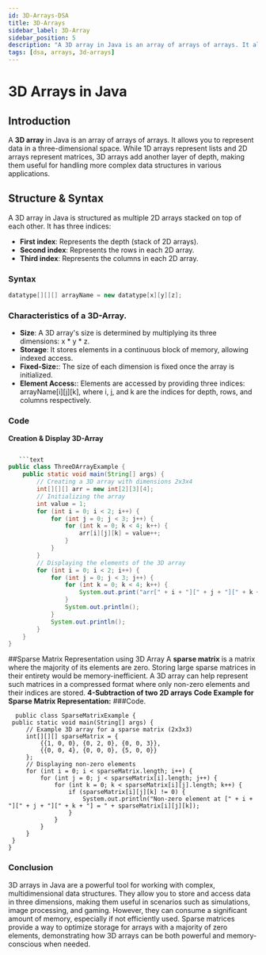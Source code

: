 ```yaml
---
id: 3D-Arrays-DSA
title: 3D-Arrays
sidebar_label: 3D-Array
sidebar_position: 5
description: "A 3D array in Java is an array of arrays of arrays. It allows you to represent data in a three-dimensional space."
tags: [dsa, arrays, 3d-arrays]
---
```


# 3D Arrays in Java

## Introduction

A **3D array** in Java is an array of arrays of arrays. It allows you to represent data in a three-dimensional space. While 1D arrays represent lists and 2D arrays represent matrices, 3D arrays add another layer of depth, making them useful for handling more complex data structures in various applications.

## Structure & Syntax

A 3D array in Java is structured as multiple 2D arrays stacked on top of each other. It has three indices:
- **First index**: Represents the depth (stack of 2D arrays).
- **Second index**: Represents the rows in each 2D array.
- **Third index**: Represents the columns in each 2D array.

### Syntax
```java
datatype[][][] arrayName = new datatype[x][y][z];
 ```
 ### Characteristics of a 3D-Array.
 - **Size**: A 3D array's size is determined by multiplying its three dimensions: x * y * z.
 - **Storage**: It stores elements in a continuous block of memory, allowing indexed access.
 - **Fixed-Size:**: The size of each dimension is fixed once the array is initialized.
 - **Element Access:**: Elements are accessed by providing three indices: arrayName[i][j][k], where i, j, and k are the indices for depth, rows, and columns respectively.


### Code
**Creation & Display 3D-Array**
```java

   ```text
public class ThreeDArrayExample {
    public static void main(String[] args) {
        // Creating a 3D array with dimensions 2x3x4
        int[][][] arr = new int[2][3][4];
        // Initializing the array
        int value = 1;
        for (int i = 0; i < 2; i++) {
            for (int j = 0; j < 3; j++) {
                for (int k = 0; k < 4; k++) {
                    arr[i][j][k] = value++;
                }
            }
        }
        // Displaying the elements of the 3D array
        for (int i = 0; i < 2; i++) {
            for (int j = 0; j < 3; j++) {
                for (int k = 0; k < 4; k++) {
                    System.out.print("arr[" + i + "][" + j + "][" + k + "] = " + arr[i][j][k] + "  ");
                }
                System.out.println();
            }
            System.out.println();
        }
    }
}
   ```
##Sparse Matrix Representation using 3D Array
A **sparse matrix** is a matrix where the majority of its elements are zero. Storing large sparse matrices in their entirety would be memory-inefficient. A 3D array can help represent such matrices in a compressed format where only non-zero elements and their indices are stored.
**4-Subtraction of two 2D arrays**
**Code Example for Sparse Matrix Representation:**
###Code.
   ```text
     public class SparseMatrixExample {
    public static void main(String[] args) {
        // Example 3D array for a sparse matrix (2x3x3)
        int[][][] sparseMatrix = {
            {{1, 0, 0}, {0, 2, 0}, {0, 0, 3}},
            {{0, 0, 4}, {0, 0, 0}, {5, 0, 0}}
        };
        // Displaying non-zero elements
        for (int i = 0; i < sparseMatrix.length; i++) {
            for (int j = 0; j < sparseMatrix[i].length; j++) {
                for (int k = 0; k < sparseMatrix[i][j].length; k++) {
                    if (sparseMatrix[i][j][k] != 0) {
                        System.out.println("Non-zero element at [" + i + "][" + j + "][" + k + "] = " + sparseMatrix[i][j][k]);
                    }
                }
            }
        }
    }
}
   ```
### Conclusion
3D arrays in Java are a powerful tool for working with complex, multidimensional data structures. They allow you to store and access data in three dimensions, making them useful in scenarios such as simulations, image processing, and gaming. However, they can consume a significant amount of memory, especially if not efficiently used. Sparse matrices provide a way to optimize storage for arrays with a majority of zero elements, demonstrating how 3D arrays can be both powerful and memory-conscious when needed.